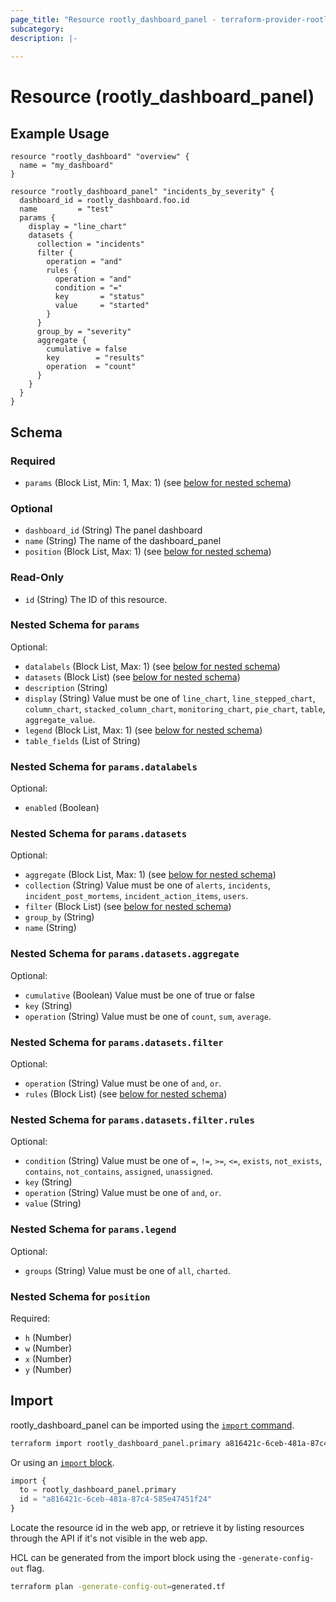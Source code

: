 ```yaml
---
page_title: "Resource rootly_dashboard_panel - terraform-provider-rootly"
subcategory:
description: |-
    
---
```


# Resource (rootly_dashboard_panel)



## Example Usage

```shell
resource "rootly_dashboard" "overview" {
  name = "my_dashboard"
}

resource "rootly_dashboard_panel" "incidents_by_severity" {
  dashboard_id = rootly_dashboard.foo.id
  name         = "test"
  params {
    display = "line_chart"
    datasets {
      collection = "incidents"
      filter {
        operation = "and"
        rules {
          operation = "and"
          condition = "="
          key       = "status"
          value     = "started"
        }
      }
      group_by = "severity"
      aggregate {
        cumulative = false
        key        = "results"
        operation  = "count"
      }
    }
  }
}
```

<!-- schema generated by tfplugindocs -->
## Schema

### Required

- `params` (Block List, Min: 1, Max: 1) (see [below for nested schema](#nestedblock--params))

### Optional

- `dashboard_id` (String) The panel dashboard
- `name` (String) The name of the dashboard_panel
- `position` (Block List, Max: 1) (see [below for nested schema](#nestedblock--position))

### Read-Only

- `id` (String) The ID of this resource.

<a id="nestedblock--params"></a>
### Nested Schema for `params`

Optional:

- `datalabels` (Block List, Max: 1) (see [below for nested schema](#nestedblock--params--datalabels))
- `datasets` (Block List) (see [below for nested schema](#nestedblock--params--datasets))
- `description` (String)
- `display` (String) Value must be one of `line_chart`, `line_stepped_chart`, `column_chart`, `stacked_column_chart`, `monitoring_chart`, `pie_chart`, `table`, `aggregate_value`.
- `legend` (Block List, Max: 1) (see [below for nested schema](#nestedblock--params--legend))
- `table_fields` (List of String)

<a id="nestedblock--params--datalabels"></a>
### Nested Schema for `params.datalabels`

Optional:

- `enabled` (Boolean)


<a id="nestedblock--params--datasets"></a>
### Nested Schema for `params.datasets`

Optional:

- `aggregate` (Block List, Max: 1) (see [below for nested schema](#nestedblock--params--datasets--aggregate))
- `collection` (String) Value must be one of `alerts`, `incidents`, `incident_post_mortems`, `incident_action_items`, `users`.
- `filter` (Block List) (see [below for nested schema](#nestedblock--params--datasets--filter))
- `group_by` (String)
- `name` (String)

<a id="nestedblock--params--datasets--aggregate"></a>
### Nested Schema for `params.datasets.aggregate`

Optional:

- `cumulative` (Boolean) Value must be one of true or false
- `key` (String)
- `operation` (String) Value must be one of `count`, `sum`, `average`.


<a id="nestedblock--params--datasets--filter"></a>
### Nested Schema for `params.datasets.filter`

Optional:

- `operation` (String) Value must be one of `and`, `or`.
- `rules` (Block List) (see [below for nested schema](#nestedblock--params--datasets--filter--rules))

<a id="nestedblock--params--datasets--filter--rules"></a>
### Nested Schema for `params.datasets.filter.rules`

Optional:

- `condition` (String) Value must be one of `=`, `!=`, `>=`, `<=`, `exists`, `not_exists`, `contains`, `not_contains`, `assigned`, `unassigned`.
- `key` (String)
- `operation` (String) Value must be one of `and`, `or`.
- `value` (String)




<a id="nestedblock--params--legend"></a>
### Nested Schema for `params.legend`

Optional:

- `groups` (String) Value must be one of `all`, `charted`.



<a id="nestedblock--position"></a>
### Nested Schema for `position`

Required:

- `h` (Number)
- `w` (Number)
- `x` (Number)
- `y` (Number)

## Import

rootly_dashboard_panel can be imported using the [`import` command](https://developer.hashicorp.com/terraform/cli/commands/import).

```sh
terraform import rootly_dashboard_panel.primary a816421c-6ceb-481a-87c4-585e47451f24
```

Or using an [`import` block](https://developer.hashicorp.com/terraform/language/import).

```terraform
import {
  to = rootly_dashboard_panel.primary
  id = "a816421c-6ceb-481a-87c4-585e47451f24"
}
```

Locate the resource id in the web app, or retrieve it by listing resources through the API if it's not visible in the web app.

HCL can be generated from the import block using the `-generate-config-out` flag.

```sh
terraform plan -generate-config-out=generated.tf
```
